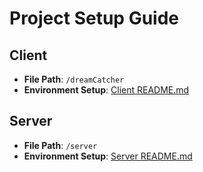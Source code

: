 # Project Setup Guide

## Client
- **File Path**: `/dreamCatcher`
- **Environment Setup**: [Client README.md](/dreamCatcher/README.md)

## Server
- **File Path**: `/server`
- **Environment Setup**: [Server README.md](/server/README.md)

